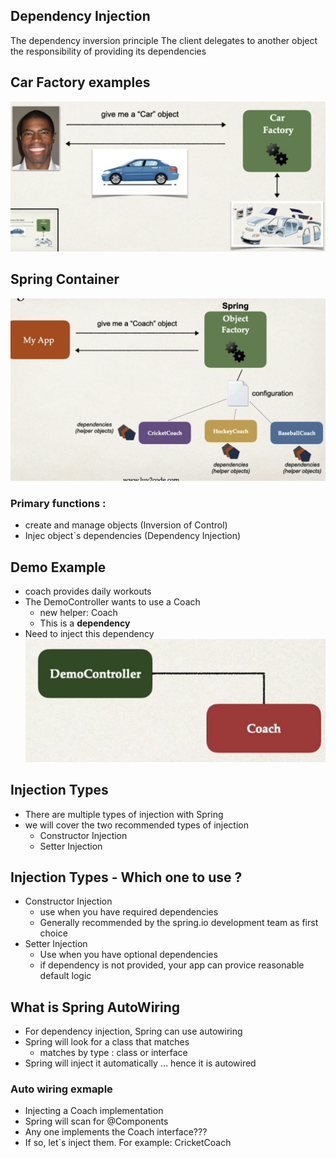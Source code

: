 ## Dependency Injection
The dependency inversion principle
The client delegates to another object the responsibility of providing its dependencies

## Car Factory examples
![img.png](img.png)

## Spring Container 
![img_1.png](img_1.png)

### Primary functions  :
* create and manage objects (Inversion of Control)
* Injec object`s dependencies (Dependency Injection)

## Demo Example
* coach provides daily workouts
* The DemoController wants to use a Coach
  * new helper: Coach
  * This is a **dependency**
* Need to inject this dependency
![img_2.png](img_2.png)


## Injection Types 
* There are multiple types of injection with Spring
* we will cover the two recommended types of injection 
  * Constructor Injection
  * Setter Injection 


## Injection Types - Which one to use ? 
* Constructor Injection
  * use when you have required dependencies 
  * Generally recommended by the spring.io development team as first choice
* Setter Injection
  * Use when you have optional dependencies
  * if dependency is not provided, your app can provice reasonable default logic 

## What is Spring AutoWiring 
* For dependency injection, Spring can use autowiring
* Spring will look for a class that matches
  * matches by type : class or interface 
* Spring will inject it automatically ... hence it is autowired

### Auto wiring exmaple 
* Injecting a Coach implementation
* Spring will scan for @Components 
* Any one implements the Coach interface???
* If so, let`s inject them. For example: CricketCoach



